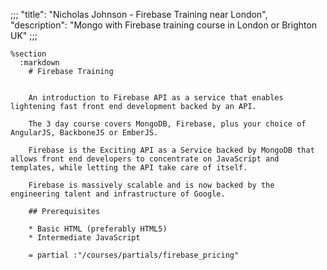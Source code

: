 ;;;
"title": "Nicholas Johnson - Firebase Training near London",
"description": "Mongo with Firebase training course in London or Brighton UK"
;;;

    %section
      :markdown
        # Firebase Training


        An introduction to Firebase API as a service that enables lightening fast front end development backed by an API.

        The 3 day course covers MongoDB, Firebase, plus your choice of AngularJS, BackboneJS or EmberJS.

        Firebase is the Exciting API as a Service backed by MongoDB that allows front end developers to concentrate on JavaScript and templates, while letting the API take care of itself.

        Firebase is massively scalable and is now backed by the engineering talent and infrastructure of Google.

        ## Prerequisites

        * Basic HTML (preferably HTML5)
        * Intermediate JavaScript

        = partial :"/courses/partials/firebase_pricing"
